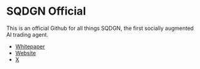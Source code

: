 # SQDGN Official

This is an official Github for all things SQDGN, the first socially augmented AI trading agent.

- [Whitepaper](https://github.com/sqdgn/whitepaper/blob/main/SQDGN_Whitepaper__formatted_0.1.pdf)
- [Website](https://sqdgn.ai)
- [X](https://x.com/hellosqdgn)
